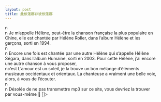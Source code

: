 ```yaml
---
layout: post
title: 此依莲娜非彼依莲娜
---
```


<p>n<br />n   Je m’appelle Hélène, peut-être la chanson française la plus populaire en Chine, elle est chantée par Hélène Roller, dans l’album Hélène et les garçons, sorti en 1994.<br />n<br />n   Encore une fois est chantée par une autre Hélène qui s’appelle Hélène Ségara, dans l’album Humaine, sorti en 2003. Pour cette Hélène, j’ai encore une autre chanson à vous proposer, <br />nc’est L’amour est un soleil, je la trouve un bon mélange d’éléments musicaux occidentaux et orientaux. La chanteuse a vraiment une belle voix, alors, à vous de l’écouter.<br />n<br />n   Désolée de ne pas transmettre mp3 sur ce site, vous devriez la trouver par vous-même  ]]&gt;
</p>
